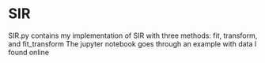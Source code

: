 # SIR
SIR.py contains my implementation of SIR with three methods: fit, transform, and fit_transform
The jupyter notebook goes through an example with data I found online
